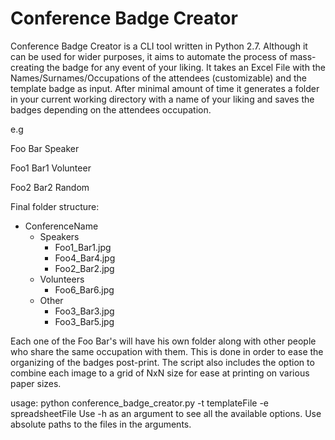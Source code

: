 <h1>Conference Badge Creator</h1>

Conference Badge Creator is a CLI tool written in Python 2.7. Although it can be used for wider purposes, it aims to automate the process of mass-creating the badge for any event of your liking. It takes an Excel File with the Names/Surnames/Occupations of the attendees (customizable) and the template badge as input. After minimal amount of time it generates a folder in your current working directory with a name of your liking and saves the badges depending on the attendees occupation.

e.g

Foo Bar Speaker

Foo1 Bar1 Volunteer

Foo2 Bar2 Random

Final folder structure:

* ConferenceName
  * Speakers
    * Foo1_Bar1.jpg
    * Foo4_Bar4.jpg
    * Foo2_Bar2.jpg
  * Volunteers
    * Foo6_Bar6.jpg
  * Other
    * Foo3_Bar3.jpg
    * Foo3_Bar5.jpg

Each one of the Foo Bar's will have his own folder along with other people who share the same occupation with them. This is done in order to ease the organizing of the badges post-print. The script also includes the option to combine each image to a grid of NxN size for ease at printing on various paper sizes.

usage:
python conference_badge_creator.py -t templateFile -e spreadsheetFile
Use -h as an argument to see all the available options.
Use absolute paths to the files in the arguments.
